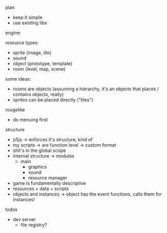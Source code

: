 plan
- keep it simple
- use existing libs

engine:

resource types:
- sprite (image, tile)
- sound
- object (prototype, template)
- room (level, map, scene)

some ideas: 
- rooms are objects (assuming a hierarchy, it's an objects that places / contains objects, really)
- sprites can be placed directly ("tiles")

rougelike
- do menuing first

structure
- p5js -> enforces it's structure, kind of
- my scripts -> are function level -> custom format
- shit's in the global scope
- internal structure -> modules
  - main
    - graphics
    - sound
    - resource manager
- game is fundamentally descriptive
- resources + data + scripts
- objects and instances -> object has the event functions, calls them for instances!

todos
- dev server 
  - file registry?